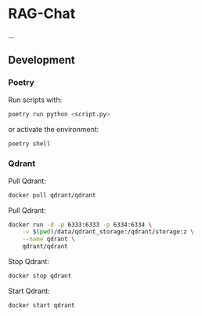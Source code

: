 # RAG-Chat

...

## Development

### Poetry

Run scripts with:
```bash
poetry run python <script.py>
```
or activate the environment:
```bash
poetry shell
```

### Qdrant

Pull Qdrant:
```bash
docker pull qdrant/qdrant
```
Pull Qdrant:
```bash
docker run -d -p 6333:6333 -p 6334:6334 \
    -v $(pwd)/data/qdrant_storage:/qdrant/storage:z \
    --name qdrant \
    qdrant/qdrant
```
Stop Qdrant:
```bash
docker stop qdrant
```
Start Qdrant:
```bash
docker start qdrant
```

